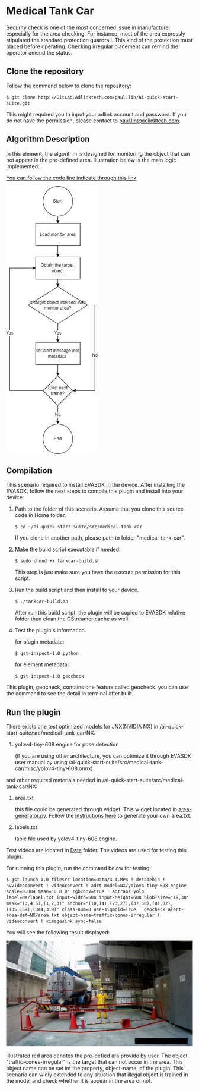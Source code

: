 # Medical Tank Car

Security check is one of the most concerned issue in manufacture, especially for the area checking. For instance, most of the area expressly stipulated the standard protection guardrail. This kind of the protection must placed before operating. Checking irregular placement can remind the operator amend the status.

## Clone the repository

Follow the command below to clone the repository:

```
$ git clone http://GitLab.Adlinktech.com/paul.lin/ai-quick-start-suite.git
```

This might required you to input your adlink account and password. If you do not have the permission, please contact to paul.lin@adlinktech.com.

## Algorithm Description

In this element, the algorithm is designed for monitoring the object that can not appear in the pre-defined area. Illustration below is the main logic implemented:

[You can follow the code line indicate through this link](https://viewer.diagrams.net/?tags={}&highlight=0000ff&edit=_blank&layers=1&nav=1#R1Vldc6IwFP01PurwJepjt7XdznZ3O%2BPDbh8DXCE1EBpCxf76TSAIiLV2qivMdEpyuPk6uedyEwfmdZjdMRQHP6kHZGBoXjYwbwaGoVuGMZB%2FmrcpkIk9KwCfYU8ZVcACv4ECNYWm2IOkYcgpJRzHTdClUQQub2CIMbpumi0paY4aI1%2BNqFXAwkUEWmZ%2FsMeDAp0akwr%2FDtgPypH1cn0hKo1Vx0mAPLquQeZ8YF4zSnlRCrNrIJK8kpei3e07b7cTYxDxYxrca75jjN%2FClfH45sY%2FwKPpYmgWvbwikqoFq8nyTckAeIIQVaWMB9SnESLzCv3GaBp5IIfRRK2yeaA0FqAuwGfgfKN2F6WcCijgIVFv20tRq0toylw4MP%2FSJRDzgR%2BwU8uSa6kNoIi6AxoCZxthwIAgjl%2Bbm4%2BUD%2Flbu4pmUVBMf4J1vcX6QqyAt6knRPi5pHgdYA6LGOVkrIXUmgSiJC6cf4kzuRHvM%2FoKjEN2kIPyra0cVynXmKj6uqYDBQU1CZTYyVkb99xXjSN91eqUrxp7WLcJl04nN57BMkftl1QGMsEUFzxeyTGNWx9zgpwR8giOVhzcYOTSUOAxSslIYKKI8PAlxe5qmEgFDJNU%2BLmAHUId8fDgVfxPmCunDh4WcXnIUbQauojJ%2FoG6AbirUSzWaT7opllNRJR8%2BXygyJPhmEaYU5Z%2FFQCVS5ATKA1bzvSB5k4hMaspMXOPxHRjj8bsc2ls1nONWUdqbNopjVn90ZjkYFdivx2O5EAaD6Ai37BRKCUTOUmcG2vUeZZfqW5qz7IvrT29nRY8idS3V%2FqbHqm%2FMr3viAD1SYv6X%2FQSzEOG%2Bd9a%2BUl2NRqr2k2mes4rm7ISCQq2jWSl1kpWq2Z5rWz3H3a5W2n3tEdh1m6H2fukFly3wVTDEQeWFOU1FqGrleyYt0fFXBbQ0EmTj08bp4i%2BRjP6jq090dfeE3117Wzht%2FdnYa2fsizn3Qdd6tNZW5hJLkhEQB7htRCSRF4q5cqkOcCRhzhqZ0SdTITs2cUTofZJ%2FzJf4y9o8djDvt6t075udyUHLTOhMt35VCa0rZw7Ezp6n0%2B%2BzXnTK8bQpmYQUxFzklrPjxKotD5pSn26e2V82NyaaTsOVoxfudt2IV%2FwwPaF0zzDiZxVBJl8LBkKIU9qLpnA7NyOTqYXvh3V25cI88hrK7dLV8oz%2FWykiWr100rhm9UPVOb8Hw%3D%3D)

![Operation Idle Monitoring Flow Chart](../../resources/tank-car.jpg)

## Compilation

This scenario required to install EVASDK in the device. After installing the EVASDK, follow the next steps to compile this plugin and install into your device:

1. Path to the folder of this scenario. Assume that you clone this source code in Home folder.

   ```
   $ cd ~/ai-quick-start-suite/src/medical-tank-car
   ```

   If you clone in another path, please path to folder "medical-tank-car".

2. Make the build script executable if needed.

   ```
   $ sudo chmod +x tankcar-build.sh
   ```

   This step is just make sure you have the execute permission for this script.

3. Run the build script and then install to your device.

   ```
   $ ./tankcar-build.sh
   ```

   After run this build script, the plugin will be copied to EVASDK relative folder then clean the GStreamer cache as well.

4. Test the plugin's information.

   for plugin metadata:

   ```
   $ gst-inspect-1.0 python
   ```

   for element metadata:

   ```
   $ gst-inspect-1.0 geocheck
   ```

This plugin, geocheck, contains one feature called geocheck. you can use the command to see the detail in terminal after built.

## Run the plugin

There exists one test optimized models for JNX(NVIDIA NX) in /ai-quick-start-suite/src/medical-tank-car/NX:

1. yolov4-tiny-608.engine for pose detection

   (if you are using other architecture, you can optimize it through EVASDK user manual by using /ai-quick-start-suite/src/medical-tank-car/misc/yolov4-tiny-608.onnx)


and other required materials needed in /ai-quick-start-suite/src/medical-tank-car/NX:

1. area.txt 

   this file could be generated through widget. This widget located in [area-generator.py](../../widgets/area-generator.py). Follow the [instructions here](../../widgets/readme.md) to generate your own area.txt.

2. labels.txt

   lable file used by yolov4-tiny-608.engine.

Test videos are located in [Data](/Data) folder. The videos are used for testing this plugin.

For running this plugin, run the command below for testing:

```
$ gst-launch-1.0 filesrc location=Data/4-4.MP4 ! decodebin ! nvvideoconvert ! videoconvert ! adrt model=NX/yolov4-tiny-608.engine scale=0.004 mean="0 0 0" rgbconv=true ! adtrans_yolo label=NX/label.txt input-width=608 input-height=608 blob-size="19,38" mask="(3,4,5),(1,2,3)" anchor="(10,14),(23,27),(37,58),(81,82),(135,169),(344,319)" class-num=8 use-sigmoid=True ! geocheck alert-area-def=NX/area.txt object-name=traffic-cones-irregular ! videoconvert ! ximagesink sync=false
```

You will see the following result displayed:

![displayed screen](../../resources/tankcar-event.jpg)

Illustrated red area denotes the pre-defied ara provide by user. The object "traffic-cones-irregular" is the target that can not occur in the area. This object name can be set int the property, object-name, of the plugin. This scenario can widly extended to any situation that illegal object is trained in the model and check whether it is appear in the area or not.

